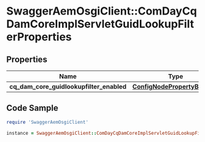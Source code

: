 # SwaggerAemOsgiClient::ComDayCqDamCoreImplServletGuidLookupFilterProperties

## Properties

Name | Type | Description | Notes
------------ | ------------- | ------------- | -------------
**cq_dam_core_guidlookupfilter_enabled** | [**ConfigNodePropertyBoolean**](ConfigNodePropertyBoolean.md) |  | [optional] 

## Code Sample

```ruby
require 'SwaggerAemOsgiClient'

instance = SwaggerAemOsgiClient::ComDayCqDamCoreImplServletGuidLookupFilterProperties.new(cq_dam_core_guidlookupfilter_enabled: null)
```


